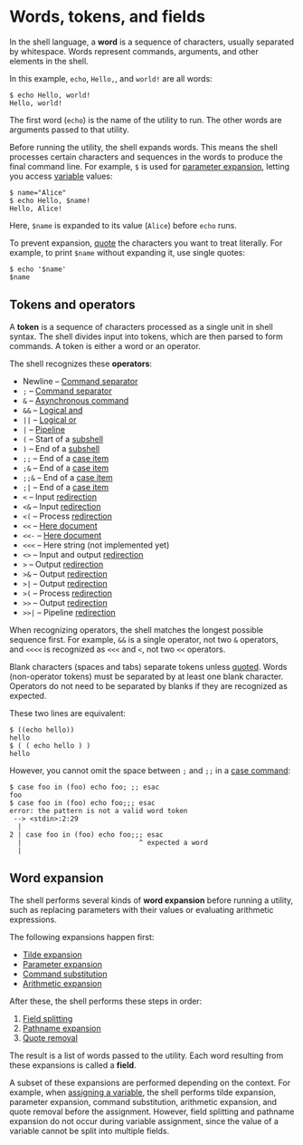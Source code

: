 # Words, tokens, and fields

In the shell language, a **word** is a sequence of characters, usually separated by whitespace. Words represent commands, arguments, and other elements in the shell.

In this example, `echo`, `Hello,`, and `world!` are all words:

```shell
$ echo Hello, world!
Hello, world!
```

The first word (`echo`) is the name of the utility to run. The other words are arguments passed to that utility.

Before running the utility, the shell expands words. This means the shell processes certain characters and sequences in the words to produce the final command line. For example, `$` is used for [parameter expansion](parameters.md), letting you access [variable](../parameters/variables.md) values:

```shell
$ name="Alice"
$ echo Hello, $name!
Hello, Alice!
```

Here, `$name` is expanded to its value (`Alice`) before `echo` runs.

To prevent expansion, [quote](quoting.md) the characters you want to treat literally. For example, to print `$name` without expanding it, use single quotes:

```shell
$ echo '$name'
$name
```

## Tokens and operators

A **token** is a sequence of characters processed as a single unit in shell syntax. The shell divides input into tokens, which are then parsed to form commands. A token is either a word or an operator.

The shell recognizes these **operators**:

- Newline – [Command separator](../commands/lists.md#synchronous-commands)
- `;` – [Command separator](../commands/lists.md#synchronous-commands)
- `&` – [Asynchronous command](../commands/lists.md#asynchronous-commands)
- `&&` – [Logical and](../commands/exit_status.md#and-or-lists)
- `||` – [Logical or](../commands/exit_status.md#and-or-lists)
- `|` – [Pipeline](../commands/pipelines.md)
- `(` – Start of a [subshell](../commands/grouping.md#subshells)
- `)` – End of a [subshell](../commands/grouping.md#subshells)
- `;;` – End of a [case item](../commands/case.md)
- `;&` – End of a [case item](../commands/case.md)
- `;;&` – End of a [case item](../commands/case.md)
- `;|` – End of a [case item](../commands/case.md)
- `<` – Input [redirection](../redirections/index.html#redirection-operators)
- `<&` – Input [redirection](../redirections/index.html#redirection-operators)
- `<(` – Process [redirection](../redirections/index.html#redirection-operators)
- `<<` – [Here document](../redirections/here_documents.md)
- `<<-` – [Here document](../redirections/here_documents.md)
- `<<<` – Here string (not implemented yet)
- `<>` – Input and output [redirection](../redirections/index.html#redirection-operators)
- `>` – Output [redirection](../redirections/index.html#redirection-operators)
- `>&` – Output [redirection](../redirections/index.html#redirection-operators)
- `>|` – Output [redirection](../redirections/index.html#redirection-operators)
- `>(` – Process [redirection](../redirections/index.html#redirection-operators)
- `>>` – Output [redirection](../redirections/index.html#redirection-operators)
- `>>|` – Pipeline [redirection](../redirections/index.html#redirection-operators)

When recognizing operators, the shell matches the longest possible sequence first. For example, `&&` is a single operator, not two `&` operators, and `<<<<` is recognized as `<<<` and `<`, not two `<<` operators.

Blank characters (spaces and tabs) separate tokens unless [quoted](quoting.md). Words (non-operator tokens) must be separated by at least one blank character. Operators do not need to be separated by blanks if they are recognized as expected.

These two lines are equivalent:

```shell
$ ((echo hello))
hello
$ ( ( echo hello ) )
hello
```

However, you cannot omit the space between `;` and `;;` in a [case command](../commands/case.md):

```shell
$ case foo in (foo) echo foo; ;; esac
foo
$ case foo in (foo) echo foo;;; esac
error: the pattern is not a valid word token
 --> <stdin>:2:29
  |
2 | case foo in (foo) echo foo;;; esac
  |                             ^ expected a word
  |
```

## Word expansion

The shell performs several kinds of **word expansion** before running a utility, such as replacing parameters with their values or evaluating arithmetic expressions.

The following expansions happen first:

- [Tilde expansion](tilde.md)
- [Parameter expansion](parameters.md)
- [Command substitution](command_substitution.md)
- [Arithmetic expansion](arithmetic.md)

After these, the shell performs these steps in order:

<!-- Brace expansion is not yet implemented. -->
1. [Field splitting](field_splitting.md)
2. [Pathname expansion](globbing.md)
3. [Quote removal](quoting.md#quote-removal)

The result is a list of words passed to the utility. Each word resulting from these expansions is called a **field**.

A subset of these expansions are performed depending on the context. For example, when [assigning a variable](../parameters/variables.md#defining-variables), the shell performs tilde expansion, parameter expansion, command substitution, arithmetic expansion, and quote removal before the assignment. However, field splitting and pathname expansion do not occur during variable assignment, since the value of a variable cannot be split into multiple fields.
